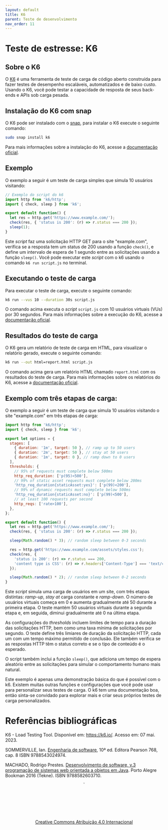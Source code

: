 ```yaml
---
layout: default
title: K6
parent: Teste de desenvolvimento
nav_order: 11
---
```


# Teste de estresse: K6

## Sobre o K6

O [K6](https://k6.io/) é uma ferramenta de teste de carga de código aberto
construída para fazer testes de desempenho escaláveis, automatizados e de baixo
custo. Usando o K6, você pode testar a capacidade de resposta de seus back-ends
e APIs sob carga pesada.

## Instalação do K6 com snap

O K6 pode ser instalado com o [snap](https://snapcraft.io), para instalar o K6
execute o seguinte comando:

```bash
sudo snap install k6
```

Para mais informações sobre a instalação do K6, acesse a [documentação oficial](https://k6.io/docs/getting-started/installation).

## Exemplo

O exemplo a seguir é um teste de carga simples que simula 10 usuários visitando:

```javascript
// Exemplo do script do k6
import http from 'k6/http';
import { check, sleep } from 'k6';

export default function() {
  let res = http.get('https://www.example.com/');
  check(res, { 'status is 200': (r) => r.status === 200 });
  sleep(1);
}
```

Este _script_ faz uma solicitação HTTP GET para o site "example.com", verifica
se a resposta tem um status de 200 usando a função `check()`, e define um
intervalo de espera de 1 segundo entre as solicitações usando a função
`sleep()`. Você pode executar este _script_ com o k6 usando o comando `k6 run
script.js` no terminal.

## Executando o teste de carga

Para executar o teste de carga, execute o seguinte comando:

```bash
k6 run --vus 10 --duration 30s script.js
```

O comando acima executa o _script_ `script.js` com 10 usuários virtuais (VUs)
por 30 segundos. Para mais informações sobre a execução do K6, acesse a
[documentação oficial](https://k6.io/docs/getting-started/running-k6).

## Resultados do teste de carga

O K6 gera um relatório de teste de carga em HTML, para visualizar o relatório
gerado, execute o seguinte comando:

```bash
k6 run --out html=report.html script.js
```

O comando acima gera um relatório HTML chamado `report.html` com os resultados
do teste de carga. Para mais informações sobre os relatórios do K6, acesse a
[documentação oficial](https://k6.io/docs/getting-started/results-output).

## Exemplo com três etapas de carga:

O exemplo a seguir é um teste de carga que simula 10 usuários visitando o site
"example.com" em três etapas de carga:

```javascript
import http from 'k6/http';
import { check, sleep } from 'k6';

export let options = {
  stages: [
    { duration: '1m', target: 50 }, // ramp up to 50 users
    { duration: '2m', target: 50 }, // stay at 50 users
    { duration: '1m', target: 0 }, // ramp down to 0 users
  ],
  thresholds: {
    // 95% of requests must complete below 500ms
    http_req_duration: ['p(95)<500'],
    // 99% of static asset requests must complete below 200ms
    'http_req_duration{staticAsset:yes}': ['p(99)<200'],
    // 99% of dynamic requests must complete below 500ms
    'http_req_duration{staticAsset:no}': ['p(99)<500'],
    // at least 100 requests per second
    http_reqs: ['rate>100'],
  },
};

export default function() {
  let res = http.get('https://www.example.com/');
  check(res, { 'status is 200': (r) => r.status === 200 });

  sleep(Math.random() * 3); // random sleep between 0-3 seconds

  res = http.get('https://www.example.com/assets/styles.css');
  check(res, {
    'status is 200': (r) => r.status === 200,
    'content type is CSS': (r) => r.headers['Content-Type'] === 'text/css',
  });

  sleep(Math.random() * 2); // random sleep between 0-2 seconds
}
```

Este _script_ simula uma carga de usuários em um site, com três etapas distintas:
_ramp-up_, _stay at_ carga constante e _ramp-down_. O número de usuários virtuais
começa em 0 e aumenta gradualmente até 50 durante a primeira etapa. O teste
mantém 50 usuários virtuais durante a segunda etapa e, em seguida, diminui
gradualmente até 0 na última etapa.

As configurações do _thresholds_ incluem limites de tempo para a duração das
solicitações HTTP, bem como uma taxa mínima de solicitações por segundo. O teste
define três limiares de duração da solicitação HTTP, cada um com um tempo
máximo permitido de conclusão. Ele também verifica se as respostas HTTP têm o
status correto e se o tipo de conteúdo é o esperado.

O script também inclui a função `sleep()`, que adiciona um tempo de espera
aleatório entre as solicitações para simular o comportamento humano mais natural.

Este exemplo é apenas uma demonstração básica do que é possível com o k6.
Existem muitas outras funções e configurações que você pode usar para
personalizar seus testes de carga. O k6 tem uma documentação boa, então
sinta-se convidado para explorar mais e criar seus próprios testes de carga
personalizados.

# Referências bibliográficas

K6 - Load Testing Tool. Disponível em: <https://k6.io/>. Acesso em: 07 mai. 2023.

SOMMERVILLE, Ian. [Engenharia de software](https://biblioteca.ifrs.edu.br/pergamum_ifrs/biblioteca_s/acesso_login.php?cod_acervo_acessibilidade=5030950&acesso=aHR0cHM6Ly9taWRkbGV3YXJlLWJ2LmFtNC5jb20uYnIvU1NPL2lmcnMvOTc4ODU0MzAyNDk3NA==&label=acesso%20restrito), 10ª ed. Editora Pearson 768, cap. 8 ISBN 9788543024974.

MACHADO, Rodrigo Prestes. [Desenvolvimento de software, v.3 programação de sistemas web orientada a objetos em Java](https://biblioteca.ifrs.edu.br/pergamum_ifrs/biblioteca_s/acesso_login.php?cod_acervo_acessibilidade=5020683&acesso=aHR0cHM6Ly9pbnRlZ3JhZGEubWluaGFiaWJsaW90ZWNhLmNvbS5ici9ib29rcy85Nzg4NTgyNjAzNzEw&label=acesso%20restrito). Porto Alegre Bookman 2016 (Tekne). ISBN 9788582603710.

<center>
<a href="https://github.com/rodrigoprestesmachado" target="blanck"><img src="../imgs/logo.png" alt="Rodrigo Prestes Machado" width="3%" height="3%" border=0 style="border:0; text-decoration:none; outline:none"></a><br/>
<a rel="license" href="http://creativecommons.org/licenses/by/4.0/">Creative Commons Atribuição 4.0 Internacional</a>
</center>